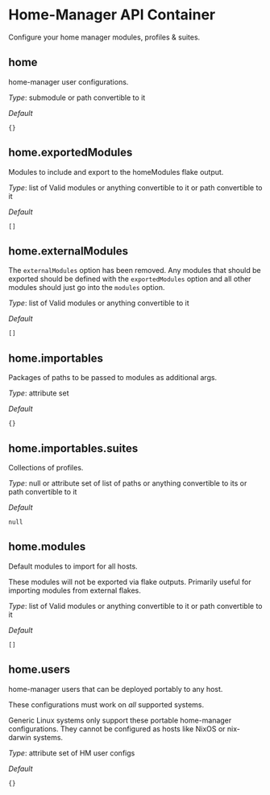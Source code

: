 # Home-Manager API Container
Configure your home manager modules, profiles & suites.


## home
home-manager user configurations.


*_Type_*:
submodule or path convertible to it


*_Default_*
```
{}
```




## home.exportedModules
Modules to include and export to the homeModules flake output.


*_Type_*:
list of Valid modules or anything convertible to it or path convertible to it


*_Default_*
```
[]
```




## home.externalModules
The `externalModules` option has been removed.
Any modules that should be exported should be defined with the `exportedModules`
option and all other modules should just go into the `modules` option.


*_Type_*:
list of Valid modules or anything convertible to it


*_Default_*
```
[]
```




## home.importables
Packages of paths to be passed to modules as additional args.


*_Type_*:
attribute set


*_Default_*
```
{}
```




## home.importables.suites
Collections of profiles.


*_Type_*:
null or attribute set of list of paths or anything convertible to its or path convertible to it


*_Default_*
```
null
```




## home.modules
Default modules to import for all hosts.

These modules will not be exported via flake outputs.
Primarily useful for importing modules from external flakes.


*_Type_*:
list of Valid modules or anything convertible to it or path convertible to it


*_Default_*
```
[]
```




## home.users
home-manager users that can be deployed portably to any host.

These configurations must work on *all* supported systems.

Generic Linux systems only support these portable home-manager
configurations. They cannot be configured as hosts like NixOS or
nix-darwin systems.


*_Type_*:
attribute set of HM user configs


*_Default_*
```
{}
```




